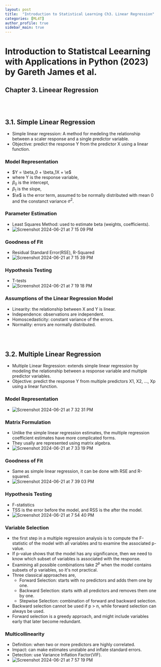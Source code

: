 ```yaml
---
layout: post
title:  "Introduction to Statistical Learning Ch3. Linear Regression"
categories: [ML4T]
author_profile: true
sidebar_main: true
---
```


# Introduction to Statistcal Leearning with Applications in Python (2023) by Gareth James et al.
## Chapter 3. Lineear Regression

<br><br>
## 3.1. Simple Linear Regression
- Simple linear regression: A method for medeling the relationship between a scaler response and a single predictor variable.
- Objective: predict the response Y from the predictor X using a linear function.

### Model Representation
- $Y = \beta_0 + \beta_1X + \e$
- where Y is the response variable,
- $\beta_0$ is the intercept,
- $\beta_1$ is the slope,
- $\e$ is the error term, assumed to be normally distributed with mean 0 and the constanct variance $\sigma^2$.

### Parameter Estimation
- Least Squares Method: used to estimate beta (weights, coefficients).
- ![Screenshot 2024-06-21 at 7 15 09 PM](https://github.com/melody11sung/melody11sung.github.io/assets/125707768/4f434586-58e3-4033-be32-391d0d20024a)

### Goodness of Fit
- Residual Standard Error(RSE), R-Squared
- ![Screenshot 2024-06-21 at 7 15 39 PM](https://github.com/melody11sung/melody11sung.github.io/assets/125707768/e0e4e000-5181-428b-bfd9-8652c1b91d43)

### Hypothesis Testing
- T-tests
- ![Screenshot 2024-06-21 at 7 19 18 PM](https://github.com/melody11sung/melody11sung.github.io/assets/125707768/d133ce26-eb24-413f-be27-68160ae1ce07)

### Assumptions of the Linear Regression Model
- Linearity: the relationship between X and Y is linear.
- Independence: observations are independent.
- Homoscedasticity: constant variance of the errors.
- Normality: errors are normally distributed.

<br><br>
## 3.2. Multiple Linear Regression
- Multiple Linear Regression: extends simple linear regression by modeling the relationship between a response variable and multiple predictor variables.
- Objective: predict the response Y from multiple predictors X1, X2, ..., Xp using a linear function.

### Model Representation
- ![Screenshot 2024-06-21 at 7 32 31 PM](https://github.com/melody11sung/melody11sung.github.io/assets/125707768/0b698ad9-3e46-45b4-8e42-1bea34f9753a)

### Matrix Formulation
- Unlike the simple linear regression estimates, the multiple regression coefficient estimates have more complicated forms.
- They usally are represented using matrix algebra.
- ![Screenshot 2024-06-21 at 7 33 19 PM](https://github.com/melody11sung/melody11sung.github.io/assets/125707768/a4986f75-b6c9-4168-824e-42be57d43665)

### Goodness of Fit
- Same as simple linear regression, it can be done with RSE and R-squared.
- ![Screenshot 2024-06-21 at 7 39 03 PM](https://github.com/melody11sung/melody11sung.github.io/assets/125707768/a53f42b3-68d3-478b-b673-da66d7ea206b)

### Hypothesis Testing
- F-statistics
- TSS is the error before the model, and RSS is the after the model.
- ![Screenshot 2024-06-21 at 7 54 40 PM](https://github.com/melody11sung/melody11sung.github.io/assets/125707768/abfe9876-1ca9-464e-8936-e5bce1d0b9c1)

### Variable Selection
- the first step in a multiple regression analysis is to compute the F-statistic of the model with all variables and to examine the associated p-value.
- If p-value shows that the model has any significance, then we need to know which subset of variables is associated with the response.
- Examining all possible combinations take $2^p$ when the model contains subsets of p variables, so it's not practical.
- Three classical approaches are,
  - Forward Selection: starts with no predictors and adds them one by one.
  - Backward Selection: starts with all predictors and removes them one by one.
  - Stepwise Selection: combination of forward and backward selection.
- Backward selection cannot be used if p > n, while forward selection can always be used.
- Forward selection is a greedy approach, and might include variables early that later become redundant.

### Multicollinearity
- Definition: when two or more predictors are highly correlated.
- Impact: can make estimates unstable and inflate standard errors.
- Detection: use Variance Inflation Factor(VIF).
- ![Screenshot 2024-06-21 at 7 57 19 PM](https://github.com/melody11sung/melody11sung.github.io/assets/125707768/72dcb316-05ec-41fb-88a0-95e0512edfc9)



